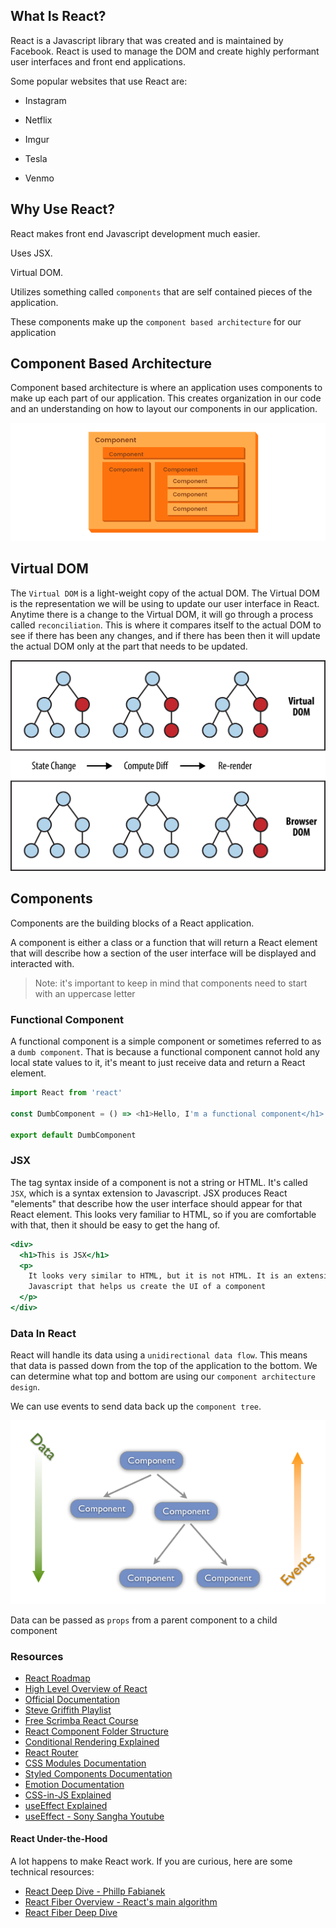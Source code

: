 ## What Is React?

React is a Javascript library that was created and is maintained by Facebook. React is used to manage the DOM and create highly performant user interfaces and front end applications.

Some popular websites that use React are:

- Instagram

- Netflix

- Imgur

- Tesla

- Venmo

## Why Use React?

React makes front end Javascript development much easier.

Uses JSX.

Virtual DOM.

Utilizes something called `components` that are self contained pieces of the application.

These components make up the `component based architecture` for our application

## Component Based Architecture

Component based architecture is where an application uses components to make up each part of our application. This creates organization in our code and an understanding on how to layout our components in our application.

![Component Based Architecture](images/compnent-architecture.jpg)

## Virtual DOM

The `Virtual DOM` is a light-weight copy of the actual DOM. The Virtual DOM is the representation we will be using to update our user interface in React. Anytime there is a change to the Virtual DOM, it will go through a process called `reconciliation`. This is where it compares itself to the actual DOM to see if there has been any changes, and if there has been then it will update the actual DOM only at the part that needs to be updated.

![Virtual DOM](images/dom.png)

## Components

Components are the building blocks of a React application.

A component is either a class or a function that will return a React element that will describe how a section of the user interface will be displayed and interacted with.

> Note: it's important to keep in mind that components need to start with an uppercase letter

### Functional Component

A functional component is a simple component or sometimes referred to as a `dumb component`. That is because a functional component cannot hold any local state values to it, it's meant to just receive data and return a React element.

```javascript
import React from 'react'

const DumbComponent = () => <h1>Hello, I'm a functional component</h1>

export default DumbComponent
```
### JSX

The tag syntax inside of a component is not a string or HTML. It's called `JSX`, which is a syntax extension to Javascript. JSX produces React "elements" that describe how the user interface should appear for that React element. This looks very familiar to HTML, so if you are comfortable with that, then it should be easy to get the hang of.

```jsx
<div>
  <h1>This is JSX</h1>
  <p>
    It looks very similar to HTML, but it is not HTML. It is an extension of
    Javascript that helps us create the UI of a component
  </p>
</div>
```

### Data In React

React will handle its data using a `unidirectional data flow`. This means that data is passed down from the top of the application to the bottom. We can determine what top and bottom are using our `component architecture design`.

We can use events to send data back up the `component tree`.

![Dataflow in React](images/dataflow.png)

Data can be passed as `props` from a parent component to a child component


### Resources

- [React Roadmap](https://roadmap.sh/react)
- [High Level Overview of React](https://www.youtube.com/watch?v=FRjlF74_EZk&t=40s)
- [Official Documentation](https://react.dev/)
- [Steve Griffith Playlist](https://www.youtube.com/playlist?list=PLyuRouwmQCjmMfs-HOsDGoaN6JiYrC6Ms) 
- [Free Scrimba React Course](https://scrimba.com/learn/learnreact)
- [React Component Folder Structure](https://www.taniarascia.com/react-architecture-directory-structure/)
- [Conditional Rendering Explained](https://www.youtube.com/watch?v=BMq69JNUZ_U)
- [React Router](https://reactrouter.com/en/main/start/overview)
- [CSS Modules Documentation](https://github.com/css-modules/css-modules) 
- [Styled Components Documentation](https://styled-components.com/docs)
- [Emotion Documentation](https://emotion.sh/docs/introduction)
- [CSS-in-JS Explained](https://www.youtube.com/watch?v=ull9iCMTGDE)
- [useEffect Explained](https://dmitripavlutin.com/react-useeffect-explanation/)
- [useEffect - Sony Sangha Youtube](https://www.youtube.com/watch?v=UVhIMwHDS7k)

#### React Under-the-Hood

A lot happens to make React work. If you are curious, here are some technical resources:

- [React Deep Dive - Phillp Fabianek](https://www.youtube.com/watch?v=7YhdqIR2Yzo)
- [React Fiber Overview - React's main algorithm](https://www.youtube.com/watch?v=ZCuYPiUIONs&t=28s)
- [React Fiber Deep Dive](https://www.youtube.com/watch?v=0ympFIwQFJw)
